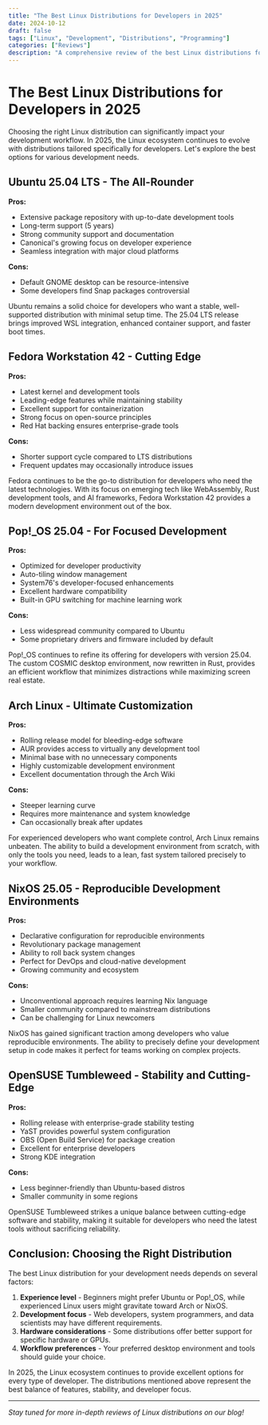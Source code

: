 ```yaml
---
title: "The Best Linux Distributions for Developers in 2025"
date: 2024-10-12
draft: false
tags: ["Linux", "Development", "Distributions", "Programming"]
categories: ["Reviews"]
description: "A comprehensive review of the best Linux distributions for software developers in 2025"
---
```


# The Best Linux Distributions for Developers in 2025

Choosing the right Linux distribution can significantly impact your development workflow. In 2025, the Linux ecosystem continues to evolve with distributions tailored specifically for developers. Let's explore the best options for various development needs.

## Ubuntu 25.04 LTS - The All-Rounder

**Pros:**

- Extensive package repository with up-to-date development tools
- Long-term support (5 years)
- Strong community support and documentation
- Canonical's growing focus on developer experience
- Seamless integration with major cloud platforms

**Cons:**

- Default GNOME desktop can be resource-intensive
- Some developers find Snap packages controversial

Ubuntu remains a solid choice for developers who want a stable, well-supported distribution with minimal setup time. The 25.04 LTS release brings improved WSL integration, enhanced container support, and faster boot times.

## Fedora Workstation 42 - Cutting Edge

**Pros:**

- Latest kernel and development tools
- Leading-edge features while maintaining stability
- Excellent support for containerization
- Strong focus on open-source principles
- Red Hat backing ensures enterprise-grade tools

**Cons:**

- Shorter support cycle compared to LTS distributions
- Frequent updates may occasionally introduce issues

Fedora continues to be the go-to distribution for developers who need the latest technologies. With its focus on emerging tech like WebAssembly, Rust development tools, and AI frameworks, Fedora Workstation 42 provides a modern development environment out of the box.

## Pop!\_OS 25.04 - For Focused Development

**Pros:**

- Optimized for developer productivity
- Auto-tiling window management
- System76's developer-focused enhancements
- Excellent hardware compatibility
- Built-in GPU switching for machine learning work

**Cons:**

- Less widespread community compared to Ubuntu
- Some proprietary drivers and firmware included by default

Pop!\_OS continues to refine its offering for developers with version 25.04. The custom COSMIC desktop environment, now rewritten in Rust, provides an efficient workflow that minimizes distractions while maximizing screen real estate.

## Arch Linux - Ultimate Customization

**Pros:**

- Rolling release model for bleeding-edge software
- AUR provides access to virtually any development tool
- Minimal base with no unnecessary components
- Highly customizable development environment
- Excellent documentation through the Arch Wiki

**Cons:**

- Steeper learning curve
- Requires more maintenance and system knowledge
- Can occasionally break after updates

For experienced developers who want complete control, Arch Linux remains unbeaten. The ability to build a development environment from scratch, with only the tools you need, leads to a lean, fast system tailored precisely to your workflow.

## NixOS 25.05 - Reproducible Development Environments

**Pros:**

- Declarative configuration for reproducible environments
- Revolutionary package management
- Ability to roll back system changes
- Perfect for DevOps and cloud-native development
- Growing community and ecosystem

**Cons:**

- Unconventional approach requires learning Nix language
- Smaller community compared to mainstream distributions
- Can be challenging for Linux newcomers

NixOS has gained significant traction among developers who value reproducible environments. The ability to precisely define your development setup in code makes it perfect for teams working on complex projects.

## OpenSUSE Tumbleweed - Stability and Cutting-Edge

**Pros:**

- Rolling release with enterprise-grade stability testing
- YaST provides powerful system configuration
- OBS (Open Build Service) for package creation
- Excellent for enterprise developers
- Strong KDE integration

**Cons:**

- Less beginner-friendly than Ubuntu-based distros
- Smaller community in some regions

OpenSUSE Tumbleweed strikes a unique balance between cutting-edge software and stability, making it suitable for developers who need the latest tools without sacrificing reliability.

## Conclusion: Choosing the Right Distribution

The best Linux distribution for your development needs depends on several factors:

1. **Experience level** - Beginners might prefer Ubuntu or Pop!\_OS, while experienced Linux users might gravitate toward Arch or NixOS.
2. **Development focus** - Web developers, system programmers, and data scientists may have different requirements.
3. **Hardware considerations** - Some distributions offer better support for specific hardware or GPUs.
4. **Workflow preferences** - Your preferred desktop environment and tools should guide your choice.

In 2025, the Linux ecosystem continues to provide excellent options for every type of developer. The distributions mentioned above represent the best balance of features, stability, and developer focus.

---

_Stay tuned for more in-depth reviews of Linux distributions on our blog!_
